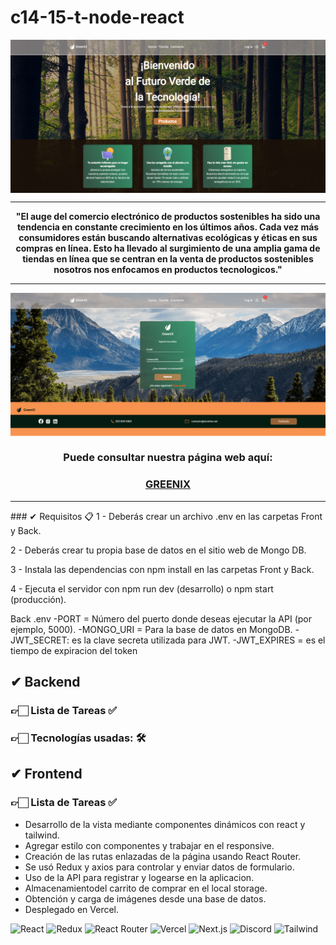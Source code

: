 # c14-15-t-node-react 
<img align="center" src="/client/ecomerce-green/public/img/homepage.png">

<hr/>
<p align="center">
<strong>"El auge del comercio electrónico de productos sostenibles ha sido una tendencia en constante crecimiento en los últimos años. Cada vez más consumidores están buscando alternativas ecológicas y éticas en sus compras en línea. Esto ha llevado al surgimiento de una amplia gama de tiendas en línea que se centran en la venta de productos sostenibles nosotros nos enfocamos en productos tecnologicos."</strong>
</p>

<hr/>

<img align="center" src="/client/ecomerce-green/public/img/login.png">

<h3 align="center"  ><b>Puede consultar nuestra página web aquí:</b></h3>
<h3 align="center" style="color: #D39245;
"><a href="https://c14-15-t-node-react.vercel.app/" target="_blank" rel="noopener noreferrer"> GREENIX</a></h3>
<hr/>
### ✔ Requisitos 📋
1 - Deberás crear un archivo .env en las carpetas Front y Back.

2 - Deberás crear tu propia base de datos en el sitio web de Mongo DB.

3 - Instala las dependencias con npm install en las carpetas Front y Back.

4 - Ejecuta el servidor con npm run dev (desarrollo) o npm start (producción).



Back .env
-PORT = Número del puerto donde deseas ejecutar la API (por ejemplo, 5000).
-MONGO_URI = Para la base de datos en MongoDB.
-JWT_SECRET: es la clave secreta utilizada para JWT.
-JWT_EXPIRES = es el tiempo de expiracion del token

## ✔ Backend
### 👉🏻 Lista de Tareas ✅

### 👉🏻 Tecnologías usadas: 🛠️

## ✔ Frontend

### 👉🏻 Lista de Tareas ✅

- Desarrollo de la vista mediante componentes dinámicos con react y tailwind.
- Agregar estilo con componentes y trabajar en el responsive.
- Creación de las rutas enlazadas de la página usando React Router.
- Se usó  Redux y axios para controlar y enviar datos de formulario.
- Uso de la API para registrar y logearse en la aplicacion.
- Almacenamientodel carrito de comprar en el local storage.
- Obtención y carga de imágenes desde una base de datos.
- Desplegado en Vercel.

![React](https://img.shields.io/badge/React-149eca?style=for-the-badge&logo=react&logoColor=fff) ![Redux](https://img.shields.io/badge/Redux-764abc?style=for-the-badge&logo=redux&logoColor=white) ![React Router](https://img.shields.io/badge/React_Router-000?style=for-the-badge&logo=reactrouter&logoColor=fff) ![Vercel](https://img.shields.io/badge/vercel%20-%23000000.svg?&style=for-the-badge&logo=vercel&logoColor=white) ![Next.js](https://img.shields.io/badge/Next.js-000000?style=for-the-badge&logo=next.js&logoColor=white) ![Discord](https://img.shields.io/badge/Discord-7289DA?style=for-the-badge&logo=discord&logoColor=white) ![Tailwind](https://img.shields.io/badge/Tailwind_CSS-38B2AC?style=for-the-badge&logo=tailwind-css&logoColor=white)